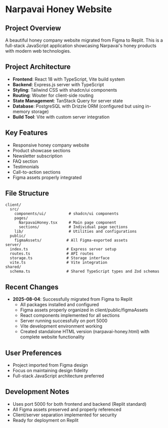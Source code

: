 # Narpavai Honey Website

## Project Overview
A beautiful honey company website migrated from Figma to Replit. This is a full-stack JavaScript application showcasing Narpavai's honey products with modern web technologies.

## Project Architecture
- **Frontend**: React 18 with TypeScript, Vite build system
- **Backend**: Express.js server with TypeScript
- **Styling**: Tailwind CSS with shadcn/ui components
- **Routing**: Wouter for client-side routing
- **State Management**: TanStack Query for server state
- **Database**: PostgreSQL with Drizzle ORM (configured but using in-memory storage)
- **Build Tool**: Vite with custom server integration

## Key Features
- Responsive honey company website
- Product showcase sections
- Newsletter subscription
- FAQ section
- Testimonials
- Call-to-action sections
- Figma assets properly integrated

## File Structure
```
client/
  src/
    components/ui/          # shadcn/ui components
    pages/
      NarpavaiHoney.tsx     # Main page component
      sections/             # Individual page sections
    lib/                    # Utilities and configurations
  public/
    figmaAssets/           # All Figma-exported assets
server/
  index.ts                 # Express server setup
  routes.ts                # API routes
  storage.ts               # Storage interface
  vite.ts                  # Vite integration
shared/
  schema.ts                # Shared TypeScript types and Zod schemas
```

## Recent Changes
- **2025-08-04**: Successfully migrated from Figma to Replit
  - All packages installed and configured
  - Figma assets properly organized in client/public/figmaAssets
  - React components implemented for all sections
  - Server running successfully on port 5000
  - Vite development environment working
  - Created standalone HTML version (narpavai-honey.html) with complete website functionality

## User Preferences
- Project imported from Figma design
- Focus on maintaining design fidelity
- Full-stack JavaScript architecture preferred

## Development Notes
- Uses port 5000 for both frontend and backend (Replit standard)
- All Figma assets preserved and properly referenced
- Client/server separation implemented for security
- Ready for deployment on Replit